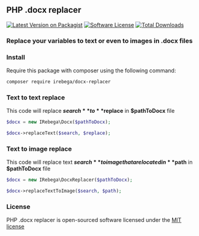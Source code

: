 ## PHP .docx replacer

[![Latest Version on Packagist][ico-version]][link-packagist]
[![Software License][ico-license]](LICENSE.md)
[![Total Downloads][ico-downloads]][link-downloads]

### Replace your variables to text or even to images in .docx files

### Install

Require this package with composer using the following command:

```bash
composer require irebega/docx-replacer
```

### Text to text replace

This code will replace **$search** to **$replace** in **$pathToDocx** file

```php
$docx = new IRebega\Docx($pathToDocx);

$docx->replaceText($search, $replace);
```

### Text to image replace

This code will replace text **$search** to image that are located in **$path** in **$pathToDocx** file

```php
$docx = new IRebega\DocxReplacer($pathToDocx);

$docx->replaceTextToImage($search, $path);
```
### License

PHP .docx replacer is open-sourced software licensed under the [MIT license](http://opensource.org/licenses/MIT)


[ico-version]: https://img.shields.io/packagist/v/irebega/docx-replacer.svg?style=flat-square
[ico-license]: https://img.shields.io/badge/license-MIT-brightgreen.svg?style=flat-square
[ico-downloads]: https://img.shields.io/packagist/dt/irebega/docx-replacer.svg?style=flat-square

[link-packagist]: https://packagist.org/packages/irebega/docx-replacer
[link-downloads]: https://packagist.org/packages/irebega/docx-replacer
[link-author]: https://github.com/igorrebega
